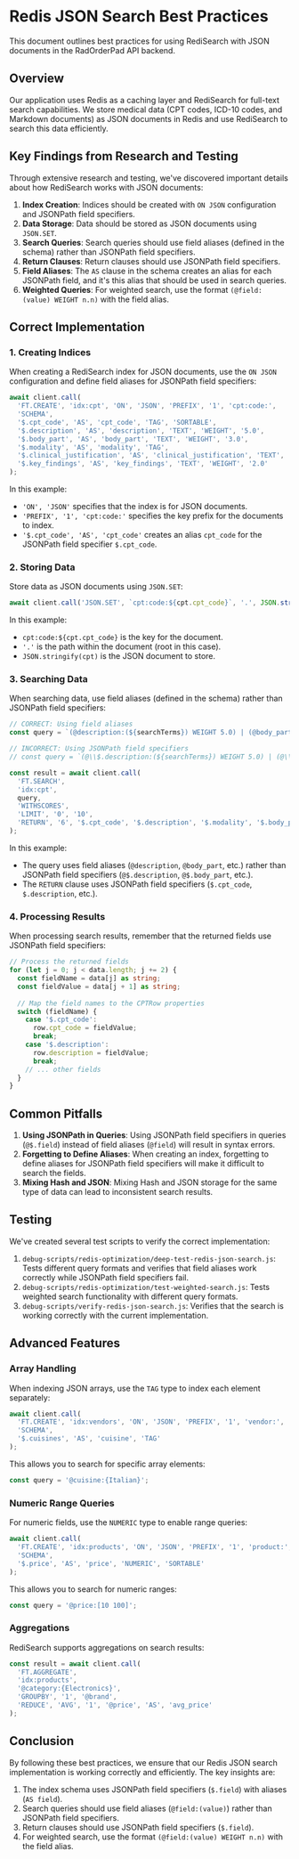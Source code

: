 # Redis JSON Search Best Practices

This document outlines best practices for using RediSearch with JSON documents in the RadOrderPad API backend.

## Overview

Our application uses Redis as a caching layer and RediSearch for full-text search capabilities. We store medical data (CPT codes, ICD-10 codes, and Markdown documents) as JSON documents in Redis and use RediSearch to search this data efficiently.

## Key Findings from Research and Testing

Through extensive research and testing, we've discovered important details about how RediSearch works with JSON documents:

1. **Index Creation**: Indices should be created with `ON JSON` configuration and JSONPath field specifiers.
2. **Data Storage**: Data should be stored as JSON documents using `JSON.SET`.
3. **Search Queries**: Search queries should use field aliases (defined in the schema) rather than JSONPath field specifiers.
4. **Return Clauses**: Return clauses should use JSONPath field specifiers.
5. **Field Aliases**: The `AS` clause in the schema creates an alias for each JSONPath field, and it's this alias that should be used in search queries.
6. **Weighted Queries**: For weighted search, use the format `(@field:(value) WEIGHT n.n)` with the field alias.

## Correct Implementation

### 1. Creating Indices

When creating a RediSearch index for JSON documents, use the `ON JSON` configuration and define field aliases for JSONPath field specifiers:

```typescript
await client.call(
  'FT.CREATE', 'idx:cpt', 'ON', 'JSON', 'PREFIX', '1', 'cpt:code:',
  'SCHEMA',
  '$.cpt_code', 'AS', 'cpt_code', 'TAG', 'SORTABLE',
  '$.description', 'AS', 'description', 'TEXT', 'WEIGHT', '5.0',
  '$.body_part', 'AS', 'body_part', 'TEXT', 'WEIGHT', '3.0',
  '$.modality', 'AS', 'modality', 'TAG',
  '$.clinical_justification', 'AS', 'clinical_justification', 'TEXT', 'WEIGHT', '3.0',
  '$.key_findings', 'AS', 'key_findings', 'TEXT', 'WEIGHT', '2.0'
);
```

In this example:
- `'ON', 'JSON'` specifies that the index is for JSON documents.
- `'PREFIX', '1', 'cpt:code:'` specifies the key prefix for the documents to index.
- `'$.cpt_code', 'AS', 'cpt_code'` creates an alias `cpt_code` for the JSONPath field specifier `$.cpt_code`.

### 2. Storing Data

Store data as JSON documents using `JSON.SET`:

```typescript
await client.call('JSON.SET', `cpt:code:${cpt.cpt_code}`, '.', JSON.stringify(cpt));
```

In this example:
- `cpt:code:${cpt.cpt_code}` is the key for the document.
- `'.'` is the path within the document (root in this case).
- `JSON.stringify(cpt)` is the JSON document to store.

### 3. Searching Data

When searching data, use field aliases (defined in the schema) rather than JSONPath field specifiers:

```typescript
// CORRECT: Using field aliases
const query = `(@description:(${searchTerms}) WEIGHT 5.0) | (@body_part:(${searchTerms}) WEIGHT 3.0) | (@clinical_justification:(${searchTerms}) WEIGHT 3.0) | (@key_findings:(${searchTerms}) WEIGHT 2.0)`;

// INCORRECT: Using JSONPath field specifiers
// const query = `(@\\$.description:(${searchTerms}) WEIGHT 5.0) | (@\\$.body_part:(${searchTerms}) WEIGHT 3.0) | (@\\$.clinical_justification:(${searchTerms}) WEIGHT 3.0) | (@\\$.key_findings:(${searchTerms}) WEIGHT 2.0)`;

const result = await client.call(
  'FT.SEARCH',
  'idx:cpt',
  query,
  'WITHSCORES',
  'LIMIT', '0', '10',
  'RETURN', '6', '$.cpt_code', '$.description', '$.modality', '$.body_part', '$.clinical_justification', '$.key_findings'
);
```

In this example:
- The query uses field aliases (`@description`, `@body_part`, etc.) rather than JSONPath field specifiers (`@$.description`, `@$.body_part`, etc.).
- The `RETURN` clause uses JSONPath field specifiers (`$.cpt_code`, `$.description`, etc.).

### 4. Processing Results

When processing search results, remember that the returned fields use JSONPath field specifiers:

```typescript
// Process the returned fields
for (let j = 0; j < data.length; j += 2) {
  const fieldName = data[j] as string;
  const fieldValue = data[j + 1] as string;
  
  // Map the field names to the CPTRow properties
  switch (fieldName) {
    case '$.cpt_code':
      row.cpt_code = fieldValue;
      break;
    case '$.description':
      row.description = fieldValue;
      break;
    // ... other fields
  }
}
```

## Common Pitfalls

1. **Using JSONPath in Queries**: Using JSONPath field specifiers in queries (`@$.field`) instead of field aliases (`@field`) will result in syntax errors.
2. **Forgetting to Define Aliases**: When creating an index, forgetting to define aliases for JSONPath field specifiers will make it difficult to search the fields.
3. **Mixing Hash and JSON**: Mixing Hash and JSON storage for the same type of data can lead to inconsistent search results.

## Testing

We've created several test scripts to verify the correct implementation:

1. `debug-scripts/redis-optimization/deep-test-redis-json-search.js`: Tests different query formats and verifies that field aliases work correctly while JSONPath field specifiers fail.
2. `debug-scripts/redis-optimization/test-weighted-search.js`: Tests weighted search functionality with different query formats.
3. `debug-scripts/verify-redis-json-search.js`: Verifies that the search is working correctly with the current implementation.

## Advanced Features

### Array Handling

When indexing JSON arrays, use the `TAG` type to index each element separately:

```typescript
await client.call(
  'FT.CREATE', 'idx:vendors', 'ON', 'JSON', 'PREFIX', '1', 'vendor:',
  'SCHEMA',
  '$.cuisines', 'AS', 'cuisine', 'TAG'
);
```

This allows you to search for specific array elements:

```typescript
const query = '@cuisine:{Italian}';
```

### Numeric Range Queries

For numeric fields, use the `NUMERIC` type to enable range queries:

```typescript
await client.call(
  'FT.CREATE', 'idx:products', 'ON', 'JSON', 'PREFIX', '1', 'product:',
  'SCHEMA',
  '$.price', 'AS', 'price', 'NUMERIC', 'SORTABLE'
);
```

This allows you to search for numeric ranges:

```typescript
const query = '@price:[10 100]';
```

### Aggregations

RediSearch supports aggregations on search results:

```typescript
const result = await client.call(
  'FT.AGGREGATE',
  'idx:products',
  '@category:{Electronics}',
  'GROUPBY', '1', '@brand',
  'REDUCE', 'AVG', '1', '@price', 'AS', 'avg_price'
);
```

## Conclusion

By following these best practices, we ensure that our Redis JSON search implementation is working correctly and efficiently. The key insights are:

1. The index schema uses JSONPath field specifiers (`$.field`) with aliases (`AS field`).
2. Search queries should use field aliases (`@field:(value)`) rather than JSONPath field specifiers.
3. Return clauses should use JSONPath field specifiers (`$.field`).
4. For weighted search, use the format `(@field:(value) WEIGHT n.n)` with the field alias.